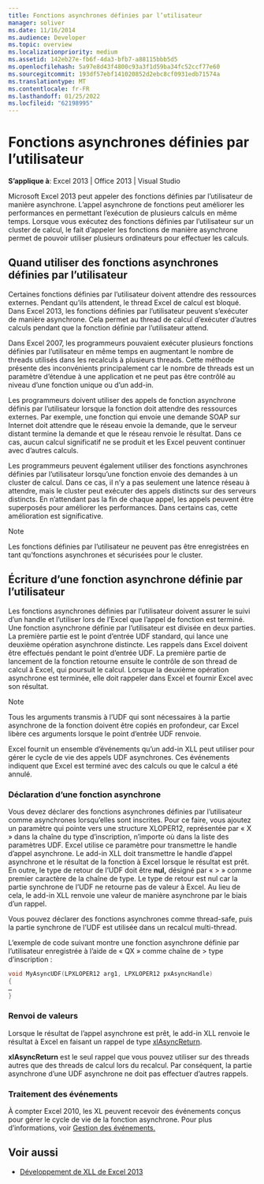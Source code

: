 ```yaml
---
title: Fonctions asynchrones définies par l’utilisateur
manager: soliver
ms.date: 11/16/2014
ms.audience: Developer
ms.topic: overview
ms.localizationpriority: medium
ms.assetid: 142eb27e-fb6f-4da3-bfb7-a88115bbb5d5
ms.openlocfilehash: 5a97e8d43f4800c93a3f1d59ba34fc52ccf77e60
ms.sourcegitcommit: 193df57ebf141020852d2ebc8cf0931edb71574a
ms.translationtype: MT
ms.contentlocale: fr-FR
ms.lasthandoff: 01/25/2022
ms.locfileid: "62198995"
---
```

# <a name="asynchronous-user-defined-functions"></a>Fonctions asynchrones définies par l’utilisateur

**S’applique à**: Excel 2013 | Office 2013 | Visual Studio 
  
Microsoft Excel 2013 peut appeler des fonctions définies par l’utilisateur de manière asynchrone. L’appel asynchrone de fonctions peut améliorer les performances en permettant l’exécution de plusieurs calculs en même temps. Lorsque vous exécutez des fonctions définies par l’utilisateur sur un cluster de calcul, le fait d’appeler les fonctions de manière asynchrone permet de pouvoir utiliser plusieurs ordinateurs pour effectuer les calculs.
  
## <a name="when-to-use-asynchronous-user-defined-functions"></a>Quand utiliser des fonctions asynchrones définies par l’utilisateur

Certaines fonctions définies par l’utilisateur doivent attendre des ressources externes. Pendant qu’ils attendent, le thread Excel de calcul est bloqué. Dans Excel 2013, les fonctions définies par l’utilisateur peuvent s’exécuter de manière asynchrone. Cela permet au thread de calcul d’exécuter d’autres calculs pendant que la fonction définie par l’utilisateur attend.
  
Dans Excel 2007, les programmeurs pouvaient exécuter plusieurs fonctions définies par l’utilisateur en même temps en augmentant le nombre de threads utilisés dans les recalculs à plusieurs threads. Cette méthode présente des inconvénients principalement car le nombre de threads est un paramètre d’étendue à une application et ne peut pas être contrôlé au niveau d’une fonction unique ou d’un add-in.
  
Les programmeurs doivent utiliser des appels de fonction asynchrone définis par l’utilisateur lorsque la fonction doit attendre des ressources externes. Par exemple, une fonction qui envoie une demande SOAP sur Internet doit attendre que le réseau envoie la demande, que le serveur distant termine la demande et que le réseau renvoie le résultat. Dans ce cas, aucun calcul significatif ne se produit et les Excel peuvent continuer avec d’autres calculs.
  
Les programmeurs peuvent également utiliser des fonctions asynchrones définies par l’utilisateur lorsqu’une fonction envoie des demandes à un cluster de calcul. Dans ce cas, il n’y a pas seulement une latence réseau à attendre, mais le cluster peut exécuter des appels distincts sur des serveurs distincts. En n’attendant pas la fin de chaque appel, les appels peuvent être superposés pour améliorer les performances. Dans certains cas, cette amélioration est significative.
  
> [!NOTE]
> Les fonctions définies par l’utilisateur ne peuvent pas être enregistrées en tant qu’fonctions asynchrones et sécurisées pour le cluster. 
  
## <a name="writing-an-asynchronous-user-defined-function"></a>Écriture d’une fonction asynchrone définie par l’utilisateur

Les fonctions asynchrones définies par l’utilisateur doivent assurer le suivi d’un handle et l’utiliser lors de l’Excel que l’appel de fonction est terminé. Une fonction asynchrone définie par l’utilisateur est divisée en deux parties. La première partie est le point d’entrée UDF standard, qui lance une deuxième opération asynchrone distincte. Les rappels dans Excel doivent être effectués pendant le point d’entrée UDF. La première partie de lancement de la fonction retourne ensuite le contrôle de son thread de calcul à Excel, qui poursuit le calcul. Lorsque la deuxième opération asynchrone est terminée, elle doit rappeler dans Excel et fournir Excel avec son résultat. 
  
> [!NOTE]
> Tous les arguments transmis à l’UDF qui sont nécessaires à la partie asynchrone de la fonction doivent être copiés en profondeur, car Excel libère ces arguments lorsque le point d’entrée UDF renvoie. 
  
Excel fournit un ensemble d’événements qu’un add-in XLL peut utiliser pour gérer le cycle de vie des appels UDF asynchrones. Ces événements indiquent que Excel est terminé avec des calculs ou que le calcul a été annulé.
  
### <a name="declaring-an-asynchronous-function"></a>Déclaration d’une fonction asynchrone

Vous devez déclarer des fonctions asynchrones définies par l’utilisateur comme asynchrones lorsqu’elles sont inscrites. Pour ce faire, vous ajoutez un paramètre qui pointe vers une structure XLOPER12, représentée par « X » dans la chaîne du type d’inscription, n’importe où dans la liste des paramètres UDF. Excel utilise ce paramètre pour transmettre le handle d’appel asynchrone. Le add-in XLL doit transmettre le handle d’appel asynchrone et le résultat de la fonction à Excel lorsque le résultat est prêt. En outre, le type de retour de l’UDF doit être **nul,** désigné par « > » comme premier caractère de la chaîne de type. Le type de retour est nul car la partie synchrone de l’UDF ne retourne pas de valeur à Excel. Au lieu de cela, le add-in XLL renvoie une valeur de manière asynchrone par le biais d’un rappel. 
  
Vous pouvez déclarer des fonctions asynchrones comme thread-safe, puis la partie synchrone de l’UDF est utilisée dans un recalcul multi-thread. 
  
L’exemple de code suivant montre une fonction asynchrone définie par l’utilisateur enregistrée à l’aide de « QX » comme chaîne de \> type d’inscription :
  
```cpp
void MyAsyncUDF(LPXLOPER12 arg1, LPXLOPER12 pxAsyncHandle)
{
…
}
```

### <a name="returning-values"></a>Renvoi de valeurs

Lorsque le résultat de l’appel asynchrone est prêt, le add-in XLL renvoie le résultat à Excel en faisant un rappel de type [xlAsyncReturn](xlasyncreturn.md).
  
**xlAsyncReturn** est le seul rappel que vous pouvez utiliser sur des threads autres que des threads de calcul lors du recalcul. Par conséquent, la partie asynchrone d’une UDF asynchrone ne doit pas effectuer d’autres rappels. 
  
### <a name="handling-events"></a>Traitement des événements

À compter Excel 2010, les XL peuvent recevoir des événements conçus pour gérer le cycle de vie de la fonction asynchrone. Pour plus d’informations, voir [Gestion des événements.](handling-events.md)
  
## <a name="see-also"></a>Voir aussi

- [Développement de XLL de Excel 2013](developing-excel-xlls.md)

